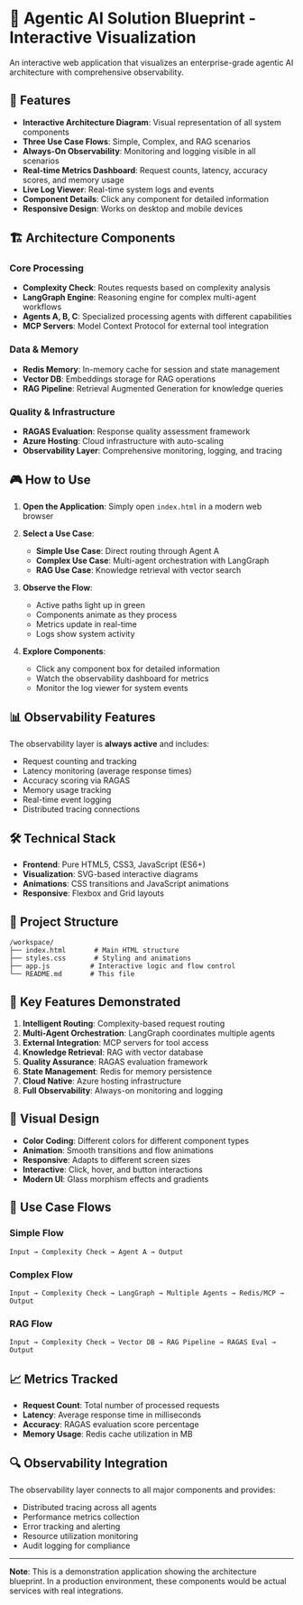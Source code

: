 # 🤖 Agentic AI Solution Blueprint - Interactive Visualization

An interactive web application that visualizes an enterprise-grade agentic AI architecture with comprehensive observability.

## 🚀 Features

- **Interactive Architecture Diagram**: Visual representation of all system components
- **Three Use Case Flows**: Simple, Complex, and RAG scenarios
- **Always-On Observability**: Monitoring and logging visible in all scenarios
- **Real-time Metrics Dashboard**: Request counts, latency, accuracy scores, and memory usage
- **Live Log Viewer**: Real-time system logs and events
- **Component Details**: Click any component for detailed information
- **Responsive Design**: Works on desktop and mobile devices

## 🏗️ Architecture Components

### Core Processing
- **Complexity Check**: Routes requests based on complexity analysis
- **LangGraph Engine**: Reasoning engine for complex multi-agent workflows
- **Agents A, B, C**: Specialized processing agents with different capabilities
- **MCP Servers**: Model Context Protocol for external tool integration

### Data & Memory
- **Redis Memory**: In-memory cache for session and state management
- **Vector DB**: Embeddings storage for RAG operations
- **RAG Pipeline**: Retrieval Augmented Generation for knowledge queries

### Quality & Infrastructure
- **RAGAS Evaluation**: Response quality assessment framework
- **Azure Hosting**: Cloud infrastructure with auto-scaling
- **Observability Layer**: Comprehensive monitoring, logging, and tracing

## 🎮 How to Use

1. **Open the Application**: Simply open `index.html` in a modern web browser

2. **Select a Use Case**:
   - **Simple Use Case**: Direct routing through Agent A
   - **Complex Use Case**: Multi-agent orchestration with LangGraph
   - **RAG Use Case**: Knowledge retrieval with vector search

3. **Observe the Flow**:
   - Active paths light up in green
   - Components animate as they process
   - Metrics update in real-time
   - Logs show system activity

4. **Explore Components**:
   - Click any component box for detailed information
   - Watch the observability dashboard for metrics
   - Monitor the log viewer for system events

## 📊 Observability Features

The observability layer is **always active** and includes:
- Request counting and tracking
- Latency monitoring (average response times)
- Accuracy scoring via RAGAS
- Memory usage tracking
- Real-time event logging
- Distributed tracing connections

## 🛠️ Technical Stack

- **Frontend**: Pure HTML5, CSS3, JavaScript (ES6+)
- **Visualization**: SVG-based interactive diagrams
- **Animations**: CSS transitions and JavaScript animations
- **Responsive**: Flexbox and Grid layouts

## 📁 Project Structure

```
/workspace/
├── index.html       # Main HTML structure
├── styles.css       # Styling and animations
├── app.js          # Interactive logic and flow control
└── README.md       # This file
```

## 🌟 Key Features Demonstrated

1. **Intelligent Routing**: Complexity-based request routing
2. **Multi-Agent Orchestration**: LangGraph coordinates multiple agents
3. **External Integration**: MCP servers for tool access
4. **Knowledge Retrieval**: RAG with vector database
5. **Quality Assurance**: RAGAS evaluation framework
6. **State Management**: Redis for memory persistence
7. **Cloud Native**: Azure hosting infrastructure
8. **Full Observability**: Always-on monitoring and logging

## 🎨 Visual Design

- **Color Coding**: Different colors for different component types
- **Animation**: Smooth transitions and flow animations
- **Responsive**: Adapts to different screen sizes
- **Interactive**: Click, hover, and button interactions
- **Modern UI**: Glass morphism effects and gradients

## 🚦 Use Case Flows

### Simple Flow
`Input → Complexity Check → Agent A → Output`

### Complex Flow
`Input → Complexity Check → LangGraph → Multiple Agents → Redis/MCP → Output`

### RAG Flow
`Input → Complexity Check → Vector DB → RAG Pipeline → RAGAS Eval → Output`

## 📈 Metrics Tracked

- **Request Count**: Total number of processed requests
- **Latency**: Average response time in milliseconds
- **Accuracy**: RAGAS evaluation score percentage
- **Memory Usage**: Redis cache utilization in MB

## 🔍 Observability Integration

The observability layer connects to all major components and provides:
- Distributed tracing across all agents
- Performance metrics collection
- Error tracking and alerting
- Resource utilization monitoring
- Audit logging for compliance

---

**Note**: This is a demonstration application showing the architecture blueprint. In a production environment, these components would be actual services with real integrations.